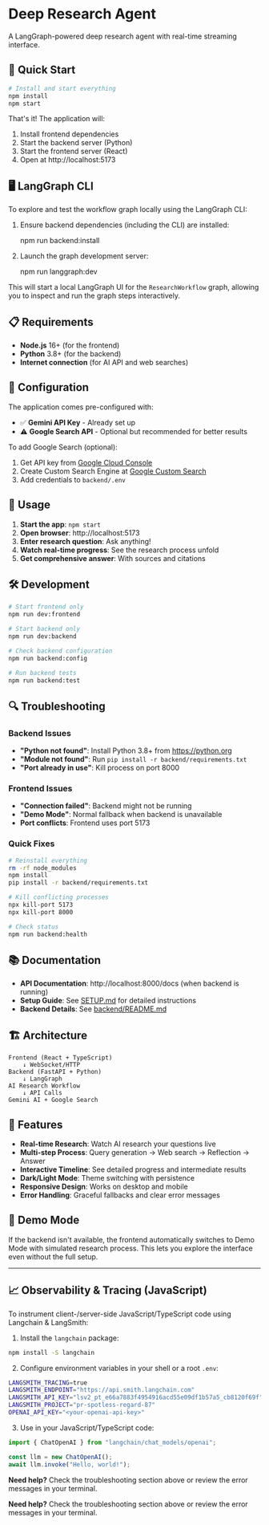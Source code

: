 # Deep Research Agent

A LangGraph-powered deep research agent with real-time streaming interface.

## 🚀 Quick Start

```bash
# Install and start everything
npm install
npm start
```

That's it! The application will:
1. Install frontend dependencies
2. Start the backend server (Python)
3. Start the frontend server (React)
4. Open at http://localhost:5173

## 🖥️ LangGraph CLI

To explore and test the workflow graph locally using the LangGraph CLI:

1. Ensure backend dependencies (including the CLI) are installed:

   npm run backend:install

2. Launch the graph development server:

   npm run langgraph:dev

This will start a local LangGraph UI for the `ResearchWorkflow` graph, allowing you to inspect and run the graph steps interactively.

## 📋 Requirements

- **Node.js** 16+ (for the frontend)
- **Python** 3.8+ (for the backend)
- **Internet connection** (for AI API and web searches)

## 🔧 Configuration

The application comes pre-configured with:
- ✅ **Gemini API Key** - Already set up
- ⚠️ **Google Search API** - Optional but recommended for better results

To add Google Search (optional):
1. Get API key from [Google Cloud Console](https://console.cloud.google.com/)
2. Create Custom Search Engine at [Google Custom Search](https://cse.google.com/)
3. Add credentials to `backend/.env`

## 🎯 Usage

1. **Start the app**: `npm start`
2. **Open browser**: http://localhost:5173
3. **Enter research question**: Ask anything!
4. **Watch real-time progress**: See the research process unfold
5. **Get comprehensive answer**: With sources and citations

## 🛠️ Development

```bash
# Start frontend only
npm run dev:frontend

# Start backend only
npm run dev:backend

# Check backend configuration
npm run backend:config

# Run backend tests
npm run backend:test
```

## 🔍 Troubleshooting

### Backend Issues
- **"Python not found"**: Install Python 3.8+ from https://python.org
- **"Module not found"**: Run `pip install -r backend/requirements.txt`
- **"Port already in use"**: Kill process on port 8000

### Frontend Issues
- **"Connection failed"**: Backend might not be running
- **"Demo Mode"**: Normal fallback when backend is unavailable
- **Port conflicts**: Frontend uses port 5173

### Quick Fixes
```bash
# Reinstall everything
rm -rf node_modules
npm install
pip install -r backend/requirements.txt

# Kill conflicting processes
npx kill-port 5173
npx kill-port 8000

# Check status
npm run backend:health
```

## 📚 Documentation

- **API Documentation**: http://localhost:8000/docs (when backend is running)
- **Setup Guide**: See [SETUP.md](SETUP.md) for detailed instructions
- **Backend Details**: See [backend/README.md](backend/README.md)

## 🏗️ Architecture

```
Frontend (React + TypeScript)
    ↓ WebSocket/HTTP
Backend (FastAPI + Python)
    ↓ LangGraph
AI Research Workflow
    ↓ API Calls
Gemini AI + Google Search
```

## 🤝 Features

- **Real-time Research**: Watch AI research your questions live
- **Multi-step Process**: Query generation → Web search → Reflection → Answer
- **Interactive Timeline**: See detailed progress and intermediate results
- **Dark/Light Mode**: Theme switching with persistence
- **Responsive Design**: Works on desktop and mobile
- **Error Handling**: Graceful fallbacks and clear error messages

## 📱 Demo Mode

If the backend isn't available, the frontend automatically switches to Demo Mode with simulated research process. This lets you explore the interface even without the full setup.

---

## 📈 Observability & Tracing (JavaScript)

To instrument client-/server-side JavaScript/TypeScript code using Langchain & LangSmith:

1. Install the `langchain` package:
```bash
npm install -S langchain
```

2. Configure environment variables in your shell or a root `.env`:
```bash
LANGSMITH_TRACING=true
LANGSMITH_ENDPOINT="https://api.smith.langchain.com"
LANGSMITH_API_KEY="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"
LANGSMITH_PROJECT="pr-spotless-regard-87"
OPENAI_API_KEY="<your-openai-api-key>"
```

3. Use in your JavaScript/TypeScript code:
```js
import { ChatOpenAI } from "langchain/chat_models/openai";

const llm = new ChatOpenAI();
await llm.invoke("Hello, world!");
```

**Need help?** Check the troubleshooting section above or review the error messages in your terminal.

**Need help?** Check the troubleshooting section above or review the error messages in your terminal.